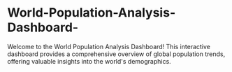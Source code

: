 # World-Population-Analysis-Dashboard-
Welcome to the World Population Analysis Dashboard! This interactive dashboard provides a comprehensive overview of global population trends, offering valuable insights into the world's demographics.
